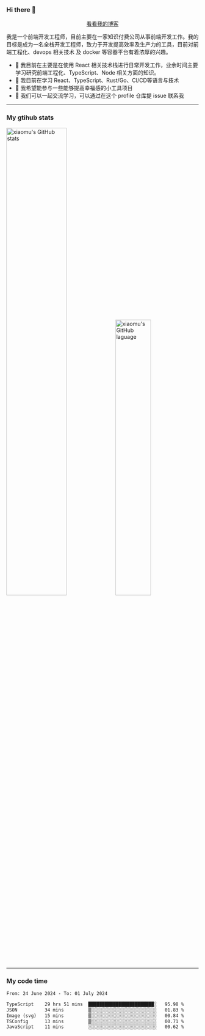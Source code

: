 ### Hi there 👋

<p align="center">
  <a href="https://blog.realjacket.fun">看看我的博客</a>
</p>

我是一个前端开发工程师，目前主要在一家知识付费公司从事前端开发工作。我的目标是成为一名全栈开发工程师，致力于开发提高效率及生产力的工具，目前对前端工程化、devops 相关技术 及 docker 等容器平台有着浓厚的兴趣。

- 🔭 我目前在主要是在使用 React 相关技术栈进行日常开发工作，业余时间主要学习研究前端工程化、TypeScript、Node 相关方面的知识。
- 🌱 我目前在学习 React、TypeScript、Rust/Go、CI/CD等语言与技术
- 👯 我希望能参与一些能够提高幸福感的小工具项目
- 💬 我们可以一起交流学习，可以通过在这个 profile 仓库提 issue 联系我

***

### My gtihub stats

<a><img src="https://github-readme-stats-git-masterrstaa-rickstaa.vercel.app/api?username=real-jacket&&show_icons=true" title="xiaomu's GitHub stats" alt="xiaomu's GitHub stats" style="width:56%;"/></a>
<a><img src="https://github-readme-stats-git-masterrstaa-rickstaa.vercel.app/api/top-langs/?username=real-jacket&layout=compact" title="xiaomu's GitHub laguage" alt="xiaomu's GitHub laguage" style="width:43%;"/><a/>

***

### My code time

<!--START_SECTION:waka-->

```txt
From: 24 June 2024 - To: 01 July 2024

TypeScript    29 hrs 51 mins  ████████████████████████░   95.98 %
JSON          34 mins         ▒░░░░░░░░░░░░░░░░░░░░░░░░   01.83 %
Image (svg)   15 mins         ▒░░░░░░░░░░░░░░░░░░░░░░░░   00.84 %
TSConfig      13 mins         ▒░░░░░░░░░░░░░░░░░░░░░░░░   00.71 %
JavaScript    11 mins         ░░░░░░░░░░░░░░░░░░░░░░░░░   00.62 %
```

<!--END_SECTION:waka-->
